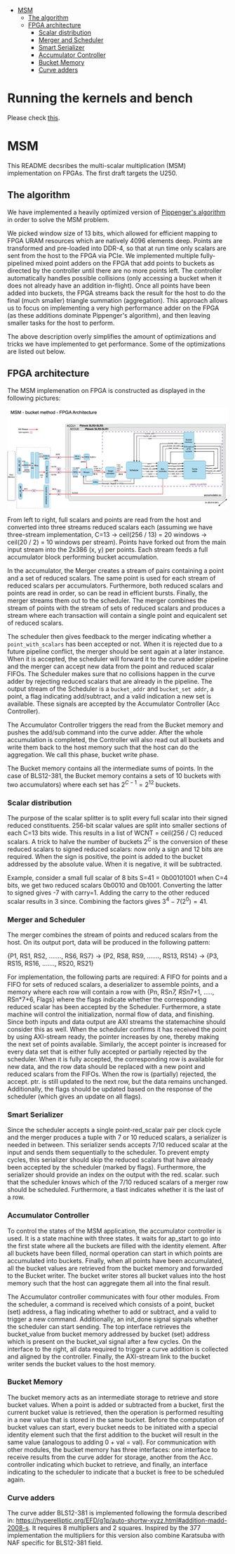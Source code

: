 <!-- TOC start (generated with https://github.com/derlin/bitdowntoc) -->

- [MSM](#msm)
   * [The algorithm](#the-algorithm)
   * [FPGA architecture](#fpga-architecture)
      + [Scalar distribution](#scalar-distribution)
      + [Merger and Scheduler](#merger-and-scheduler)
      + [Smart Serializer](#smart-serializer)
      + [Accumulator Controller](#accumulator-controller)
      + [Bucket Memory](#bucket-memory)
      + [Curve adders](#curve-adders)

<!-- TOC end -->

<!-- TOC --><a name="Running the kernels and bench"></a>
# Running the kernels and bench
Please check [this](sw/README.md).

<!-- TOC --><a name="msm"></a>
# MSM

This README decsribes the multi-scalar multiplication (MSM) implementation on FPGAs. The first draft targets the U250.

<!-- TOC --><a name="the-algorithm"></a>
## The algorithm

We have implemented a heavily optimized version of [Pippenger's algorithm](https://dl.acm.org/doi/abs/10.1137/0209022) in order to solve the MSM problem.

We picked window size of 13 bits, which allowed for efficient mapping to FPGA URAM resources which are natively 4096 elements deep. Points are transformed and pre-loaded into DDR-4, so that at run time only scalars are sent from the host to the FPGA via PCIe. We implemented multiple fully-pipelined mixed point adders on the FPGA that add points to buckets as directed by the controller until there are no more points left. The controller automatically handles possible collisions (only accessing a bucket when it does not already have an addition in-flight). Once all points have been added into buckets, the FPGA streams back the result for the host to do the final (much smaller) triangle summation (aggregation). This approach allows us to focus on implementing a very high performance adder on the FPGA (as these additions dominate Pippenger's algorithm), and then leaving smaller tasks for the host to perform.

The above description overly simplifies the amount of optimizations and tricks we have implemented to get performance. Some of the optimizations are listed out below.

<!-- TOC --><a name="fpga-architecture"></a>
## FPGA architecture

The MSM implemenation on FPGA is constructed as displayed in the following pictures:

![](docs/msm_system_top.png)

From left to right, full scalars and points are read from the host and converted into three streams reduced scalars each (assuming we have three-stream implementation, C=13 → ceil(256 / 13) = 20 windows → ceil(20 / 2) = 10 windows per stream). Points have forked out from the main input stream into the 2x386 (x, y) per points. Each stream feeds a full accumulator block performing bucket accumulation.

In the accumulator, the Merger creates a stream of pairs containing a point and a set of reduced scalars. The same point is used for each stream of reduced scalars per accumulators. Furthermore, both reduced scalars and points are read in order, so can be read in efficient bursts. Finally, the merger streams them out to the scheduler. The merger combines the stream of points with the stream of sets of reduced scalars and produces a stream where each transaction will contain a single point and equicalent set of reduced scalars.

The scheduler then gives feedback to the merger indicating whether a `point_with_scalars` has been accepted or not. When it is rejected due to a future pipeline conflict, the merger should be sent again at a later instance. When it is accepted, the scheduler will forward it to the curve adder pipeline and the merger can accept new data from the point and reduced scalar FIFOs. The Scheduler makes sure that no collisions happen in the curve adder by rejecting reduced scalars that are already in the pipeline. The output stream of the Scheduler is a `bucket_addr` and `bucket_set addr`, a point, a flag indicating add/subtract, and a valid indication a new set is available. These signals are accepted by the Accumulator Controller (Acc Controller).

The Accumulator Controller triggers the read from the Bucket memory and pushes the add/sub command into the curve adder. After the whole accumulation is completed, the Controller will also read out all buckets and write them back to the host memory such that the host can do the aggregation. We call this phase, bucket write phase.

The Bucket memory contains all the intermediate sums of points. In the case of BLS12-381, the Bucket memory contains a sets of 10 buckets with two accumulators) where each set has $2^{C-1}=2^{12}$ buckets.  


<!-- TOC --><a name="scalar-distribution"></a>
### Scalar distribution

The purpose of the scalar splitter is to split every full scalar into their signed reduced constituents. 256-bit scalar values are split into smaller sections of each C=13 bits wide. This results in a list of WCNT = ceil(256 / C) reduced scalars. A trick to halve the number of buckets $2^{C}$ is the conversion of these reduced scalars to signed reduced scalars: now only a sign and 12 bits are required. When the sign is positive, the point is added to the bucket addressed by the absolute value. When it is negative, it will be subtracted. 

Example, consider a small full scalar of 8 bits S=41 = 0b00101001 when C=4 bits, we get two reduced scalars 0b0010 and 0b1001. Converting the latter to signed gives -7 with carry=1. Adding the carry to the other reduced scalar results in 3 since. Combining the factors gives $3^{4} - 7 (2^0) = 41$.

<!-- TOC --><a name="merger-and-scheduler"></a>
### Merger and Scheduler

The merger combines the stream of points and reduced scalars from the host. On its output port, data will be produced in the following pattern:

{P1, RS1, RS2, ……., RS6, RS7} → {P2, RS8, RS9, ……., RS13, RS14} → {P3, RS15, RS16, ……., RS20, RS21}

For implementation, the following parts are required: A FIFO for points and a FIFO for sets of reduced scalars, a deserializer to assemble points, and a memory where each row will contain a row with {Pn, RSn*7, RSn*7+1, ….., RSn*7+6, Flags} where the flags indicate whether the corresponding reduced scalar has been accepted by the Scheduler. Furthermore, a state machine will control the initialization, normal flow of data, and finishing. Since both inputs and data output are AXI streams the statemachine should consider this as well. When the scheduler confirms it has received the point by using AXI-stream ready, the pointer increases by one, thereby making the next set of points available. Similarly, the accept pointer is increased for every data set that is either fully accepted or partially rejected by the scheduler. When it is fully accepted, the corresponding row is available for new data, and the row data should be replaced with a new point and reduced scalars from the FIFOs. When the row is (partially) rejected, the accept. ptr. is still updated to the next row, but the data remains unchanged. Additionally, the flags should be updated based on the response of the scheduler (which gives an update on all flags). 

<!-- TOC --><a name="smart-serializer"></a>
### Smart Serializer

Since the scheduler accepts a single point-red_scalar pair per clock cycle and the merger produces a tuple with 7 or 10 reduced scalars, a serializer is needed in between. This serializer sends accepts 7/10 reduced scalar at the input and sends them sequentially to the scheduler. To prevent empty cycles, this serializer should skip the reduced scalars that have already been accepted by the scheduler (marked by flags). Furthermore, the serializer should provide an index on the output with the red. scalar. such that the scheduler knows which of the 7/10 reduced scalars of a merger row should be scheduled. Furthermore, a tlast indicates whether it is the last of a row. 


<!-- TOC --><a name="accumulator-controller"></a>
### Accumulator Controller

To control the states of the MSM application, the accumulator controller is used. It is a state machine with three states. It waits for ap_start to go into the first state where all the buckets are filled with the identity element. After all buckets have been filled, normal operation can start in which points are accumulated into buckets. Finally, when all points have been accumulated, all the bucket values are retrieved from the bucket memory and forwarded to the Bucket writer. The bucket writer stores all bucket values into the host memory such that the host can aggregate them all into the final result.

The Accumulator controller communicates with four other modules. From the scheduler, a command is received which consists of a point, bucket (set) address, a flag indicating whether to add or subtract, and a valid to trigger a new command. Additionally, an init_done signal signals whether the scheduler can start sending. The top interface retrieves the bucket_value from bucket memory addressed by bucket (set) address which is present on the bucket_val signal after a few cycles. On the interface to the right, all data required to trigger a curve addition is collected and aligned by the controller. Finally, the AXI-stream link to the bucket writer sends the bucket values to the host memory.

<!-- TOC --><a name="bucket-memory"></a>
### Bucket Memory

The bucket memory acts as an intermediate storage to retrieve and store bucket values. When a point is added or subtracted from a bucket, first the current bucket value is retrieved, then the operation is performed resulting in a new value that is stored in the same bucket. Before the computation of bucket values can start, every bucket needs to be initiated with a special identity element such that the first addition to the bucket will result in the same value (analogous to adding 0 + val = val). For communication with other modules, the bucket memory has three interfaces: one interface to receive results from the curve adder for storage, another from the Acc. controller indicating which bucket to retrieve, and finally, an interface indicating to the scheduler to indicate that a bucket is free to be scheduled again.

<!-- TOC --><a name="curve-adders"></a>
### Curve adders

The curve adder BLS12-381 is implemented following the formula described in: https://hyperelliptic.org/EFD/g1p/auto-shortw-xyzz.html#addition-madd-2008-s. It requires 8 multipliers and 2 squares. Inspired by the 377 implementation the multipliers for this version also combine Karatsuba with NAF specific for BLS12-381 field.
